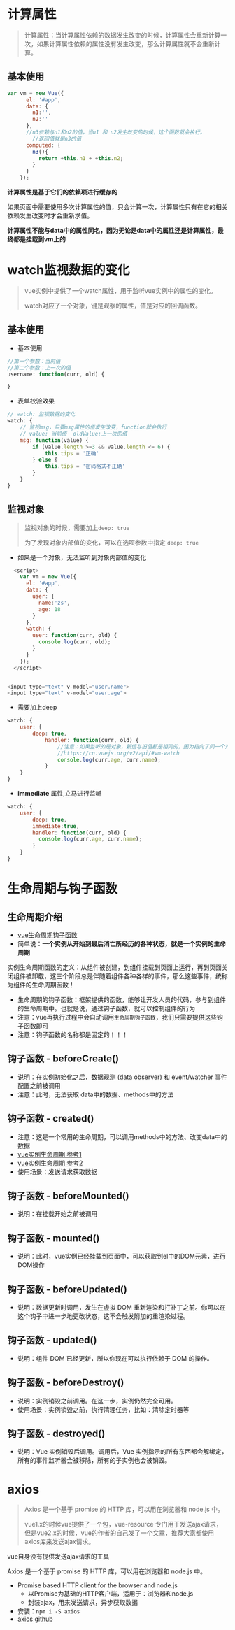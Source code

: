 # 计算属性

> 计算属性：当计算属性依赖的数据发生改变的时候，计算属性会重新计算一次，如果计算属性依赖的属性没有发生改变，那么计算属性就不会重新计算。

## 基本使用

```js
var vm = new Vue({
      el: '#app',
      data: {
        n1:'',
        n2:''
      },
      //n3依赖与n1和n2的值，当n1 和 n2发生改变的时候，这个函数就会执行。
    	//返回值就是n3的值
      computed: {
        n3(){
          return +this.n1 + +this.n2;
        }
      }
    });
```

**计算属性是基于它们的依赖项进行缓存的** 

如果页面中需要使用多次计算属性的值，只会计算一次，计算属性只有在它的相关依赖发生改变时才会重新求值。 

**计算属性不能与data中的属性同名，因为无论是data中的属性还是计算属性，最终都是挂载到vm上的**

# watch监视数据的变化

> vue实例中提供了一个watch属性，用于监听vue实例中的属性的变化。
>
> watch对应了一个对象，键是观察的属性，值是对应的回调函数。

## 基本使用

- 基本使用

```js
//第一个参数：当前值
//第二个参数：上一次的值
username: function(curr, old) {

}
```

- 表单校验效果

```js
// watch: 监视数据的变化
watch: {
    // 监视msg，只要msg属性的值发生改变，function就会执行
    // value: 当前值  oldValue:上一次的值
    msg: function(value) {
        if (value.length >=3 && value.length <= 6) {
            this.tips = '正确'
        } else {
            this.tips = '密码格式不正确'
        }
    }
}
```

## 监视对象

> 监视对象的时候，需要加上`deep: true`
>
> 为了发现对象内部值的变化，可以在选项参数中指定 `deep: true` 

- 如果是一个对象，无法监听到对象内部值的变化

```js
  <script>
    var vm = new Vue({
      el: '#app',
      data: {
        user: {
          name:'zs',
          age: 18
        }
      },
      watch: {
        user: function(curr, old) {
          console.log(curr, old);
        }
      }
    });
  </script>


<input type="text" v-model="user.name">
<input type="text" v-model="user.age">
```

- 需要加上deep

```js
watch: {
    user: {
        deep: true,
            handler: function(curr, old) {
                //注意：如果监听的是对象，新值与旧值都是相同的，因为指向了同一个对象。
                //https://cn.vuejs.org/v2/api/#vm-watch
                console.log(curr.age, curr.name);
            }
    }
}
```

- **immediate** 属性,立马进行监听

```js
watch: {
    user: {
        deep: true,
        immediate:true,
        handler: function(curr, old) {
          console.log(curr.age, curr.name);
        }
    }
}
```

# 生命周期与钩子函数

## 生命周期介绍

- [vue生命周期钩子函数](https://cn.vuejs.org/v2/api/#选项-生命周期钩子)
- 简单说：**一个实例从开始到最后消亡所经历的各种状态，就是一个实例的生命周期**

实例生命周期函数的定义：从组件被创建，到组件挂载到页面上运行，再到页面关闭组件被卸载，这三个阶段总是伴随着组件各种各样的事件，那么这些事件，统称为组件的生命周期函数！

- 生命周期的钩子函数：框架提供的函数，能够让开发人员的代码，参与到组件的生命周期中。也就是说，通过钩子函数，就可以控制组件的行为
- 注意：vue再执行过程中会自动调用`生命周期钩子函数`，我们只需要提供这些钩子函数即可
- 注意：钩子函数的名称都是固定的！！！

## 钩子函数 - beforeCreate()

- 说明：在实例初始化之后，数据观测 (data observer) 和 event/watcher 事件配置之前被调用
- 注意：此时，无法获取 data中的数据、methods中的方法

## 钩子函数 - **created()**

- 注意：这是一个常用的生命周期，可以调用methods中的方法、改变data中的数据
- [vue实例生命周期 参考1](https://segmentfault.com/a/1190000008879966)
- [vue实例生命周期 参考2](https://segmentfault.com/a/1190000008010666)
- 使用场景：发送请求获取数据

## 钩子函数 - beforeMounted()

- 说明：在挂载开始之前被调用

## 钩子函数 - **mounted()**

- 说明：此时，vue实例已经挂载到页面中，可以获取到el中的DOM元素，进行DOM操作

## 钩子函数 - beforeUpdated()

- 说明：数据更新时调用，发生在虚拟 DOM 重新渲染和打补丁之前。你可以在这个钩子中进一步地更改状态，这不会触发附加的重渲染过程。

## 钩子函数 - updated()

- 说明：组件 DOM 已经更新，所以你现在可以执行依赖于 DOM 的操作。

## 钩子函数 - beforeDestroy()

- 说明：实例销毁之前调用。在这一步，实例仍然完全可用。
- 使用场景：实例销毁之前，执行清理任务，比如：清除定时器等

## 钩子函数 - destroyed()

- 说明：Vue 实例销毁后调用。调用后，Vue 实例指示的所有东西都会解绑定，所有的事件监听器会被移除，所有的子实例也会被销毁。

# axios

> Axios 是一个基于 promise 的 HTTP 库，可以用在浏览器和 node.js 中。
>
> vue1.x的时候vue提供了一个包，vue-resource 专门用于发送ajax请求，但是vue2.x的时候，vue的作者的自己发了一个文章，推荐大家都使用axios库来发送ajax请求。

vue自身没有提供发送ajax请求的工具

Axios 是一个基于 promise 的 HTTP 库，可以用在浏览器和 node.js 中。 

- Promise based HTTP client for the browser and node.js
  - 以Promise为基础的HTTP客户端，适用于：浏览器和node.js
  - 封装ajax，用来发送请求，异步获取数据
- 安装：`npm i -S axios`
- [axios github]()